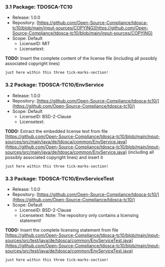 
<a name="tdosca-tc10"></a>
### 3.1 Package: TDOSCA-TC10
- Release: 1.0.0
- Repository: [https://github.com/Open-Source-Compliance/tdosca-tc10/blob/main/input-sources/COPYING](https://github.com/Open-Source-Compliance/tdosca-tc10/blob/main/input-sources/COPYING)
- Scope: Default
  - LicenseID: MIT
  - Licensetext:

**TODO:** Insert the complete content of the license file
[]()
(including all possibly associated copyright lines)
```
just here within this three tick-marks-section!
```
<a name="tdosca-tc10/envservice"></a>
### 3.2 Package: TDOSCA-TC10/EnvService
- Release: 1.0.0
- Repository: [https://github.com/Open-Source-Compliance/tdosca-tc10/](https://github.com/Open-Source-Compliance/tdosca-tc10/)
- Scope: Default
  - LicenseID: BSD-2-Clause
  - Licensetext:

**TODO:** Extract the embedded license text from file
[https://github.com/Open-Source-Compliance/tdosca-tc10/blob/main/input-sources/src/main/java/de/tdosca/common/EnvService.java](https://github.com/Open-Source-Compliance/tdosca-tc10/blob/main/input-sources/src/main/java/de/tdosca/common/EnvService.java)
(including all possibly associated copyright lines)
and insert it
```
just here within this three tick-marks-section!
```
<a name="tdosca-tc10/envservicetest"></a>
### 3.3 Package: TDOSCA-TC10/EnvServiceTest
- Release: 1.0.0
- Repository: [https://github.com/Open-Source-Compliance/tdosca-tc10/](https://github.com/Open-Source-Compliance/tdosca-tc10/)
- Scope: Default
  - LicenseID: BSD-2-Clause
  - Licensetext:
    Note: The repository only contains a licensing statement!

**TODO:** Insert the complete licensing statement from file
[https://github.com/Open-Source-Compliance/tdosca-tc10/blob/main/input-sources/src/test/java/de/tdosca/common/EnvServiceTest.java](https://github.com/Open-Source-Compliance/tdosca-tc10/blob/main/input-sources/src/test/java/de/tdosca/common/EnvServiceTest.java)
```
just here within this three tick-marks-section!
```
